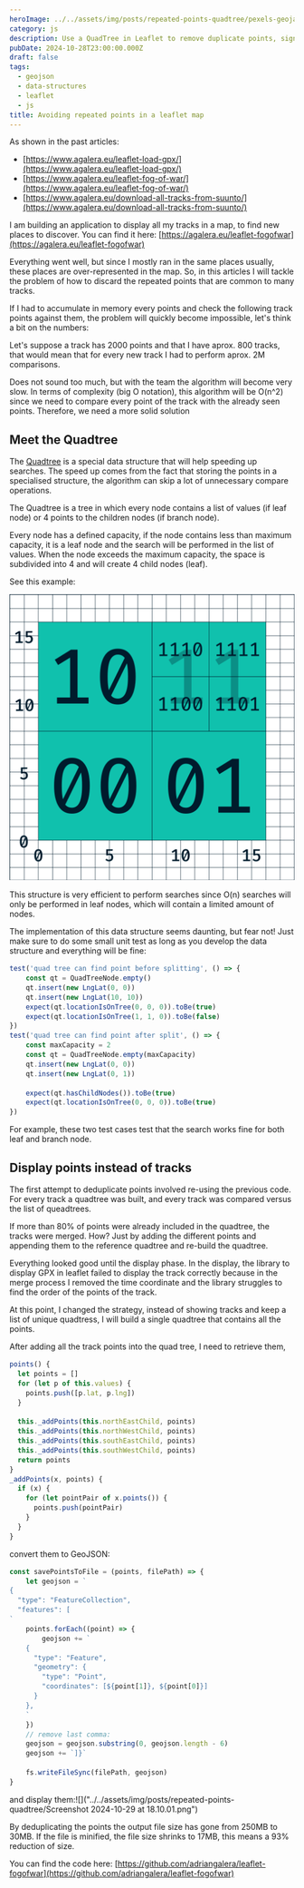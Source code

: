 ```yaml
---
heroImage: ../../assets/img/posts/repeated-points-quadtree/pexels-geojango-maps-50965933-7663519.jpg
category: js
description: Use a QuadTree in Leaflet to remove duplicate points, significantly reducing file size and boosting performance with smart deduplication and testing.
pubDate: 2024-10-28T23:00:00.000Z
draft: false
tags:
  - geojson
  - data-structures
  - leaflet
  - js
title: Avoiding repeated points in a leaflet map
---
```


As shown in the past articles:

- [https://www.agalera.eu/leaflet-load-gpx/](https://www.agalera.eu/leaflet-load-gpx/)
- [https://www.agalera.eu/leaflet-fog-of-war/](https://www.agalera.eu/leaflet-fog-of-war/)
- [https://www.agalera.eu/download-all-tracks-from-suunto/](https://www.agalera.eu/download-all-tracks-from-suunto/)

I am building an application to display all my tracks in a map, to find new places to discover. You can find it here: [https://agalera.eu/leaflet-fogofwar](https://agalera.eu/leaflet-fogofwar)

Everything went well, but since I mostly ran in the same places usually, these places are over-represented in the map. So, in this articles I will tackle the problem of how to discard the repeated points that are common to many tracks.

If I had to accumulate in memory every points and check the following track points against them, the problem will quickly become impossible, let's think a bit on the numbers:

Let's suppose a track has 2000 points and that I have aprox. 800 tracks, that would mean that for every new track I had to perform aprox. 2M comparisons.

Does not sound too much, but with the team the algorithm will become very slow. In terms of complexity (big O notation), this algorithm will be O(n^2) since we need to compare every point of the track with the already seen points. Therefore, we need a more solid solution

## Meet the Quadtree

The [Quadtree](https://en.wikipedia.org/wiki/Quadtree 'Quadtree') is a special data structure that will help speeding up searches. The speed up comes from the fact that storing the points in a specialised structure, the algorithm can skip a lot of unnecessary compare operations.

The Quadtree is a tree in which every node contains a list of values (if leaf node) or 4 points to the children nodes (if branch node).

Every node has a defined capacity, if the node contains less than maximum capacity, it is a leaf node and the search will be performed in the list of values. When the node exceeds the maximum capacity, the space is subdivided into 4 and will create 4 child nodes (leaf).

See this example:

![](../../assets/img/posts/repeated-points-quadtree/2D_Binary_Index.svg.png)

This structure is very efficient to perform searches since O(n) searches will only be performed in leaf nodes, which will contain a limited amount of nodes.

The implementation of this data structure seems daunting, but fear not! Just make sure to do some small unit test as long as you develop the data structure and everything will be fine:

```javascript
test('quad tree can find point before splitting', () => {
	const qt = QuadTreeNode.empty()
	qt.insert(new LngLat(0, 0))
	qt.insert(new LngLat(10, 10))
	expect(qt.locationIsOnTree(0, 0, 0)).toBe(true)
	expect(qt.locationIsOnTree(1, 1, 0)).toBe(false)
})
test('quad tree can find point after split', () => {
	const maxCapacity = 2
	const qt = QuadTreeNode.empty(maxCapacity)
	qt.insert(new LngLat(0, 0))
	qt.insert(new LngLat(0, 1))

	expect(qt.hasChildNodes()).toBe(true)
	expect(qt.locationIsOnTree(0, 0, 0)).toBe(true)
})
```

For example, these two test cases test that the search works fine for both leaf and branch node.

## Display points instead of tracks

The first attempt to deduplicate points involved re-using the previous code. For every track a quadtree was built, and every track was compared versus the list of queadtrees.

If more than 80% of points were already included in the quadtree, the tracks were merged. How? Just by adding the different points and appending them to the reference quadtree and re-build the quadtree.

Everything looked good until the display phase. In the display, the library to display GPX in leaflet failed to display the track correctly because in the merge process I removed the time coordinate and the library struggles to find the order of the points of the track.

At this point, I changed the strategy, instead of showing tracks and keep a list of unique quadtress, I will build a single quadtree that contains all the points.

After adding all the track points into the quad tree, I need to retrieve them,

```javascript
points() {
  let points = []
  for (let p of this.values) {
    points.push([p.lat, p.lng])
  }

  this._addPoints(this.northEastChild, points)
  this._addPoints(this.northWestChild, points)
  this._addPoints(this.southEastChild, points)
  this._addPoints(this.southWestChild, points)
  return points
}
_addPoints(x, points) {
  if (x) {
    for (let pointPair of x.points()) {
      points.push(pointPair)
    }
  }
}
```

convert them to GeoJSON:

```javascript
const savePointsToFile = (points, filePath) => {
	let geojson = `
{
  "type": "FeatureCollection",
  "features": [
`
	points.forEach((point) => {
		geojson += `
    {
      "type": "Feature",
      "geometry": {
        "type": "Point",
        "coordinates": [${point[1]}, ${point[0]}]
      }
    },
    `
	})
	// remove last comma:
	geojson = geojson.substring(0, geojson.length - 6)
	geojson += `]}`

	fs.writeFileSync(filePath, geojson)
}
```

and display them:![]("../../assets/img/posts/repeated-points-quadtree/Screenshot 2024-10-29 at 18.10.01.png")

By deduplicating the points the output file size has gone from 250MB to 30MB. If the file is minified, the file size shrinks to 17MB, this means a 93% reduction of size.

You can find the code here: [https://github.com/adriangalera/leaflet-fogofwar](https://github.com/adriangalera/leaflet-fogofwar)
